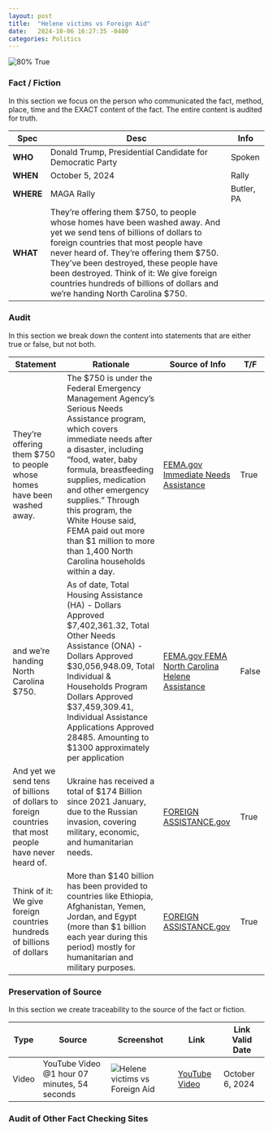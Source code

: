 ```yaml
---
layout: post
title:  "Helene victims vs Foreign Aid"
date:   2024-10-06 16:27:35 -0400
categories: Politics
---
```


![80% True](/assets/images/80.jpg)

### Fact / Fiction

In this section we focus on the person who communicated the fact, method, place, time and the EXACT content of the fact. The entire content is audited for truth.

| Spec | Desc | Info |
| ----------- | ----------- | ----------- |
| **WHO** | Donald Trump, Presidential Candidate for Democratic Party | Spoken |
| **WHEN** | October 5, 2024 | Rally |
| **WHERE** | MAGA Rally | Butler, PA |
| **WHAT** | They’re offering them $750, to people whose homes have been washed away. And yet we send tens of billions of dollars to foreign countries that most people have never heard of. They’re offering them $750. They’ve been destroyed, these people have been destroyed. Think of it: We give foreign countries hundreds of billions of dollars and we’re handing North Carolina $750. |

### Audit

In this section we break down the content into statements that are either true or false, but not both.

| Statement | Rationale | Source of Info | T/F |
| ----------- | ----------- | ----------- | ----------- |
| They’re offering them $750 to people whose homes have been washed away. | The $750 is under the Federal Emergency Management Agency’s Serious Needs Assistance program, which covers immediate needs after a disaster, including “food, water, baby formula, breastfeeding supplies, medication and other emergency supplies.” Through this program, the White House said, FEMA paid out more than $1 million to more than 1,400 North Carolina households within a day.| [FEMA.gov Immediate Needs Assistance](https://www.fema.gov/node/fema-will-only-provide-750-disaster-survivors-support-their-recovery) | True |
| and we’re handing North Carolina $750. | As of date, Total Housing Assistance (HA) - Dollars Approved	$7,402,361.32, Total Other Needs Assistance (ONA) - Dollars Approved	$30,056,948.09, Total Individual & Households Program Dollars Approved	$37,459,309.41, Individual Assistance Applications Approved	28485. Amounting to $1300 approximately per application | [FEMA.gov FEMA North Carolina Helene Assistance ](https://www.fema.gov/disaster/4827) | False |
| And yet we send tens of billions of dollars to foreign countries that most people have never heard of. | Ukraine has received a total of $174 Billion since 2021 January, due to the Russian invasion, covering military, economic, and humanitarian needs. | [FOREIGN ASSISTANCE.gov](https://foreignassistance.gov/cd/ukraine/) | True |
| Think of it: We give foreign countries hundreds of billions of dollars | More than $140 billion has been provided to countries like Ethiopia, Afghanistan, Yemen, Jordan, and Egypt (more than $1 billion each year during this period) mostly for humanitarian and military purposes. | [FOREIGN ASSISTANCE.gov](https://foreignassistance.gov) | True |

### Preservation of Source

In this section we create traceability to the source of the fact or fiction.

| Type | Source | Screenshot | Link | Link Valid Date |
| ----------- | ----------- | ----------- | ----------- | ----------- |
| Video | YouTube Video @1 hour 07 minutes, 54 seconds | ![Helene victims vs Foreign Aid](/posts/images/Helene-victims-vs-Foreign-Aid.jpg) | [YouTube Video](https://www.youtube.com/live/QOENNClIqbQ?si=wq61LLO_dzsWm_9J&t=4074) | October 6, 2024 |

### Audit of Other Fact Checking Sites

